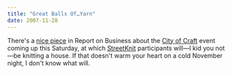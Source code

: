 ```yaml
---
title: "Great Balls Of…Yarn"
date: 2007-11-28
---
```

There's a <a href="http://www.theglobeandmail.com/servlet/story/RTGAM.20071126.wsb-citycraft1126/BNStory/specialSmallBusiness">nice piece</a> in Report on Business about the <a href="http://www.cityofcraft.com/">City of Craft</a> event coming up this Saturday, at which <a href="http://www.streetknit.ca">StreetKnit</a> participants will—I kid you not—be knitting a house.  If that doesn't warm your heart on a cold November night, I don't know what will.

